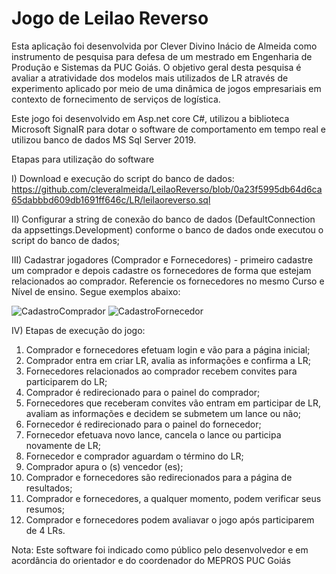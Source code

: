 # Jogo de Leilao Reverso

Esta aplicação foi desenvolvida por Clever Divino Inácio de Almeida como instrumento de pesquisa para defesa de um mestrado em Engenharia de Produção e Sistemas da PUC Goiás. 
O objetivo geral desta pesquisa é avaliar a atratividade dos modelos mais utilizados de LR através de experimento aplicado por meio de uma dinâmica de jogos empresariais em 
contexto de fornecimento de serviços de logística.

Este jogo foi desenvolvido em Asp.net core C#, utilizou a biblioteca Microsoft SignalR para dotar o software de comportamento em tempo real e utilizou banco de dados MS Sql 
Server 2019. 

Etapas para utilização do software

I) Download e execução do script do banco de dados:
https://github.com/cleveralmeida/LeilaoReverso/blob/0a23f5995db64d6ca65dabbbd609db1691ff646c/LR/leilaoreverso.sql

II) Configurar a string de conexão do banco de dados (DefaultConnection da appsettings.Development) conforme o banco de dados onde executou o script do banco de dados; 

III) Cadastrar jogadores (Comprador e Fornecedores) - primeiro cadastre um comprador e depois cadastre os fornecedores de forma que estejam relacionados ao comprador. 
Referencie os fornecedores no mesmo Curso e Nível de ensino. Segue exemplos abaixo:

![CadastroComprador](https://user-images.githubusercontent.com/10202296/135170870-f64cba3d-faf6-426d-ab46-98e4c4693626.PNG)
![CadastroFornecedor](https://user-images.githubusercontent.com/10202296/135170997-8c2a32e3-cdf7-489a-9ac8-c56f9ef4d49d.PNG)


IV) Etapas de execução do jogo:
  1.	Comprador e fornecedores efetuam login e vão para a página inicial;
  2.	Comprador entra em criar LR, avalia as informações e confirma a LR;
  3.	Fornecedores relacionados ao comprador recebem convites para participarem do LR;
  4.	Comprador é redirecionado para o painel do comprador;
  5.	Fornecedores que receberam convites vão entram em participar de LR, avaliam as informações e decidem se submetem um lance ou não;
  6.	Fornecedor é redirecionado para o painel do fornecedor;
  7.	Fornecedor efetuava novo lance, cancela o lance ou participa novamente de LR;
  8.	Fornecedor e comprador aguardam o término do LR;
  9.	Comprador apura o (s) vencedor (es);
  10.	Comprador e fornecedores são redirecionados para a página de resultados;
  11.	Comprador e fornecedores, a qualquer momento, podem verificar seus resumos;
  12.	Comprador e fornecedores podem avaliavar o jogo após participarem de 4 LRs.
  
  
  Nota: Este software foi indicado como público pelo desenvolvedor e em acordância do orientador e do coordenador do MEPROS PUC Goiás

